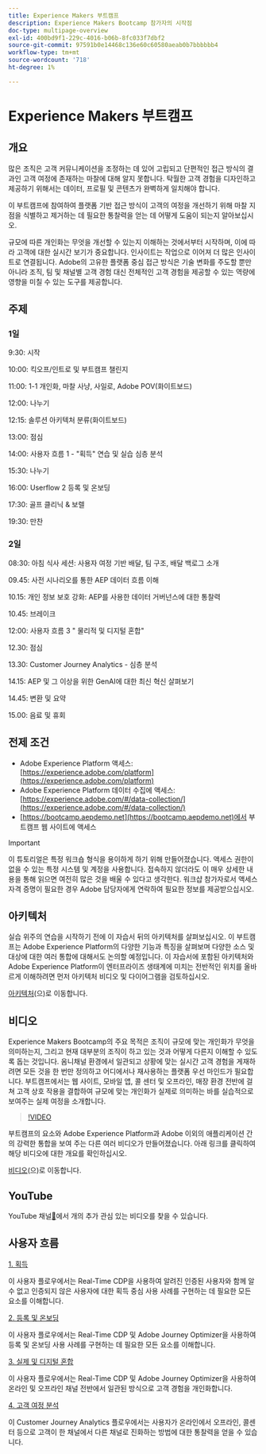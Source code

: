 ```yaml
---
title: Experience Makers 부트캠프
description: Experience Makers Bootcamp 참가자의 시작점
doc-type: multipage-overview
exl-id: 400bd9f1-229c-4016-b06b-8fc033f7dbf2
source-git-commit: 97591b0e14468c136e60c60580aeab0b7bbbbbb4
workflow-type: tm+mt
source-wordcount: '718'
ht-degree: 1%

---
```


# Experience Makers 부트캠프

## 개요

많은 조직은 고객 커뮤니케이션을 조정하는 데 있어 고립되고 단편적인 접근 방식의 결과인 고객 여정에 존재하는 마찰에 대해 알지 못합니다. 탁월한 고객 경험을 디자인하고 제공하기 위해서는 데이터, 프로필 및 콘텐츠가 완벽하게 일치해야 합니다.

이 부트캠프에 참여하여 플랫폼 기반 접근 방식이 고객의 여정을 개선하기 위해 마찰 지점을 식별하고 제거하는 데 필요한 통찰력을 얻는 데 어떻게 도움이 되는지 알아보십시오.

규모에 따른 개인화는 무엇을 개선할 수 있는지 이해하는 것에서부터 시작하며, 이에 따라 고객에 대한 실시간 보기가 중요합니다. 인사이트는 작업으로 이어져 더 많은 인사이트로 연결됩니다. Adobe의 고유한 플랫폼 중심 접근 방식은 기술 변화를 주도할 뿐만 아니라 조직, 팀 및 채널별 고객 경험 대신 전체적인 고객 경험을 제공할 수 있는 역량에 영향을 미칠 수 있는 도구를 제공합니다.

## 주제

### 1일

9:30: 시작

10:00: 킥오프/인트로 및 부트캠프 챌린지

11:00: 1-1 개인화, 마찰 사냥, 사일로, Adobe POV(화이트보드)

12:00: 나누기

12:15: 솔루션 아키텍처 분류(화이트보드)

13:00: 점심

14:00: 사용자 흐름 1 - &quot;획득&quot; 연습 및 실습 심층 분석

15:30: 나누기

16:00: Userflow 2 등록 및 온보딩

17:30: 골프 클리닉 &amp; 보렐

19:30: 만찬

### 2일

08:30: 아침 식사 세션: 사용자 여정 기반 배달, 팀 구조, 배달 백로그 소개

09.45: 사전 시나리오를 통한 AEP 데이터 흐름 이해

10.15: 개인 정보 보호 강화: AEP를 사용한 데이터 거버넌스에 대한 통찰력

10.45: 브레이크

12:00: 사용자 흐름 3 &quot; 물리적 및 디지털 혼합&quot;

12.30: 점심

13.30: Customer Journey Analytics - 심층 분석

14.15: AEP 및 그 이상을 위한 GenAI에 대한 최신 혁신 살펴보기

14.45: 변환 및 요약

15.00: 음료 및 휴회


## 전제 조건

- Adobe Experience Platform 액세스: [https://experience.adobe.com/platform](https://experience.adobe.com/platform)
- Adobe Experience Platform 데이터 수집에 액세스: [https://experience.adobe.com/#/data-collection/](https://experience.adobe.com/#/data-collection/)
- [https://bootcamp.aepdemo.net](https://bootcamp.aepdemo.net)에서 부트캠프 웹 사이트에 액세스

>[!IMPORTANT]
>
>이 튜토리얼은 특정 워크숍 형식을 용이하게 하기 위해 만들어졌습니다. 액세스 권한이 없을 수 있는 특정 시스템 및 계정을 사용합니다. 접속하지 않더라도 이 매우 상세한 내용을 통해 읽으면 여전히 많은 것을 배울 수 있다고 생각한다. 워크샵 참가자로서 액세스 자격 증명이 필요한 경우 Adobe 담당자에게 연락하여 필요한 정보를 제공받으십시오.

## 아키텍처

실습 위주의 연습을 시작하기 전에 이 자습서 뒤의 아키텍처를 살펴보십시오. 이 부트캠프는 Adobe Experience Platform의 다양한 기능과 특징을 살펴보며 다양한 소스 및 대상에 대한 여러 통합에 대해서도 논의할 예정입니다. 이 자습서에 포함된 아키텍처와 Adobe Experience Platform이 엔터프라이즈 생태계에 미치는 전반적인 위치를 올바르게 이해하려면 먼저 아키텍처 비디오 및 다이어그램을 검토하십시오.

[아키텍처](https://experienceleague.adobe.com/docs/platform-learn/comprehensive-technical-tutorial-v22/architecture.html?lang=en)(으)로 이동합니다.

## 비디오

Experience Makers Bootcamp의 주요 목적은 조직이 규모에 맞는 개인화가 무엇을 의미하는지, 그리고 현재 대부분의 조직이 하고 있는 것과 어떻게 다른지 이해할 수 있도록 돕는 것입니다. 옴니채널 환경에서 일관되고 상황에 맞는 실시간 고객 경험을 게재하려면 모든 것을 한 번만 정의하고 어디에서나 재사용하는 플랫폼 우선 마인드가 필요합니다. 부트캠프에서는 웹 사이트, 모바일 앱, 콜 센터 및 오프라인, 매장 환경 전반에 걸쳐 고객 상호 작용을 결합하여 규모에 맞는 개인화가 실제로 의미하는 바를 실습적으로 보여주는 실제 여정을 소개합니다.

>[!VIDEO](https://video.tv.adobe.com/v/345446?quality=12&enable=on)

부트캠프의 요소와 Adobe Experience Platform과 Adobe 이외의 애플리케이션 간의 강력한 통합을 보여 주는 다른 여러 비디오가 만들어졌습니다. 아래 링크를 클릭하여 해당 비디오에 대한 개요를 확인하십시오.

[비디오](https://experienceleague.adobe.com/docs/platform-learn/comprehensive-technical-tutorial-v22/videos.html?lang=en)(으)로 이동합니다.

## YouTube

YouTube 채널[&#128279;](https://www.youtube.com/channel/UCUKG2dkZ9pYuZUPebQ21jUw)에서 개의 추가 관심 있는 비디오를 찾을 수 있습니다.

## 사용자 흐름

[1. 획득](./uc/uc1/uc1.md)

이 사용자 플로우에서는 Real-Time CDP을 사용하여 알려진 인증된 사용자와 함께 알 수 없고 인증되지 않은 사용자에 대한 획득 중심 사용 사례를 구현하는 데 필요한 모든 요소를 이해합니다.

[2. 등록 및 온보딩](./uc/uc2/uc2.md)

이 사용자 플로우에서는 Real-Time CDP 및 Adobe Journey Optimizer을 사용하여 등록 및 온보딩 사용 사례를 구현하는 데 필요한 모든 요소를 이해합니다.

[3. 실제 및 디지털 혼합](./uc/uc3/uc3.md)

이 사용자 플로우에서는 Real-Time CDP 및 Adobe Journey Optimizer을 사용하여 온라인 및 오프라인 채널 전반에서 일관된 방식으로 고객 경험을 개인화합니다.

[4. 고객 여정 분석](./uc/uc4/uc4.md)

이 Customer Journey Analytics 플로우에서는 사용자가 온라인에서 오프라인, 콜센터 등으로 고객이 한 채널에서 다른 채널로 진화하는 방법에 대한 통찰력을 얻을 수 있습니다.

